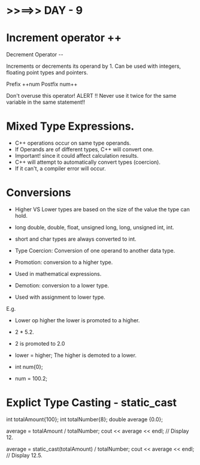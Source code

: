 # >>==>> DAY - 9

# Increment operator ++

Decrement Operator --

Increments or decrements its operand by 1.
Can be used with integers, floating point types and pointers.

Prefix ++num
Postfix num++

Don't overuse this operator!
ALERT !! Never use it twice for the same variable in the same statement!!

# Mixed Type Expressions.

- C++ operations occur on same type operands.
- If Operands are of different types, C++ will convert one.
- Important! since it could affect calculation results.
- C++ will attempt to automatically convert types (coercion).
- If it can't, a compiler error will occur.

# Conversions

- Higher VS Lower types are based on the size of the value the type can hold.
- long double, double, float, unsigned long, long, unsigned int, int.
- short and char types are always converted to int.

- Type Coercion: Conversion of one operand to another data type.
- Promotion: conversion to a higher type.
- Used in mathematical expressions.
- Demotion: conversion to a lower type.
- Used with assignment to lower type.

E.g.

- Lower op higher the lower is promoted to a higher.
- 2 \* 5.2.
- 2 is promoted to 2.0

- lower = higher; The higher is demoted to a lower.
- int num{0};
- num = 100.2;

# Explict Type Casting - static_cast<type>

int totalAmount{100};
int totalNumber{8};
double average {0.0};

average = totalAmount / totalNumber;
cout << average << endl; // Display 12.

average = static_cast<double>(totalAmount) / totalNumber;
cout << average << endl; // Display 12.5.

